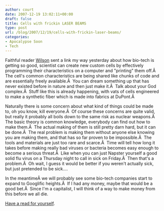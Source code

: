 ```yaml
---
author: court
date: 2007-12-19 13:02:11+00:00
draft: false
title: Cells with frickin LASER BEAMS
type: post
url: /blog/2007/12/19/cells-with-frickin-laser-beams/
categories:
- Apocalypse Soon
- Tech
---
```


Faithful reader [Wilson](http://www.robertwilsonphoto.com/) sent a link my way yesterday about how bio-tech is getting so good, scientist can create new custom cells by effectively programming their characteristics on a computer and "printing" them off.Â  The cell's common characteristics are being shared like chunks of code and are essentially freely available.Â  You can dream something up that has never existed before in nature and then just make it.Â  Talk about your God complex.Â  Stuff like this is already happening, with vats of cells engineered to make a synthetic fiber which is made into fabrics at DuPont.Â 

Naturally there is some concern about what kind of things could be made to, oh you know, kill everyone.Â  Of course these concerns are quite valid, but really it probably all boils down to the same risk as nuclear weapons.Â  The basic theory is common knowledge, everybody can find out how to make them.Â  The actual making of them is still pretty darn hard, but it can be done.Â  The real problem is making them without anyone else knowing you are making them, and that has so far proven to be impossible.Â  The tools and materials are just too rare and scarce.Â  Time will tell how long it takes before making really bad viruses or bacteria becomes easy enough to become a serious threat.Â  Like when you can just Napster yourself a good solid flu virus on a Thursday night to call in sick on Friday.Â  Then that's a problem.Â  Oh wait, I guess it would be better if you weren't actually sick, but just pretended to be sick....

In the meantimeÂ we will probably see some bio-tech companies start to expand to Googlific heights.Â  If I had any money, maybe that would be a good bet.Â  Since I'm a capitalist, I will think of a way to make money from this before we all die.

[Have a read for yourself](https://mail.vallentyne.com/owa/redir.aspx?URL=http%3a%2f%2fwww.washingtonpost.com%2fwp-dyn%2fcontent%2farticle%2f2007%2f12%2f16%2fAR2007121601900.html).
